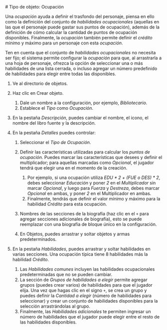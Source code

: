 <!--- This file is auto generated from module/manual/es/objeto_ocupacion.md --># Tipo de objeto: Ocupación

Una _ocupación_ ayuda a definir el trasfondo del personaje, piensa en ello como la definición del conjunto de _habilidades ocupacionales_ (aquellas en las que el personaje puede gastar sus puntos de ocupación), además de la definición de cómo calcular la cantidad de puntos de ocupación disponibles. Finalmente, la _ocupación_ también permite definir el _crédito_ mínimo y máximo para un personaje con esta _ocupación_.

Ten en cuenta que el conjunto de _habilidades ocupacionales_ no necesita ser fijo; el sistema permite configurar la _ocupación_ para que, al arrastrarla a una hoja de personaje, ofrezca la opción de seleccionar una o más habilidades de una lista cerrada, o incluso agregar un número predefinido de habilidades para elegir entre todas las disponibles.

1. Ve al directorio de objetos.
2. Haz clic en Crear objeto.

   1. Dale un nombre a la configuración, por ejemplo, _Bibliotecario_.
   2. Establece el _Tipo_ como _Ocupación_.

3. En la pestaña _Descripción_, puedes cambiar el nombre, el icono, el nombre del libro fuente y la descripción.
4. En la pestaña _Detalles_ puedes controlar:

   1. Seleccionar el _Tipo de Ocupación_.
   2. Definir las características utilizadas para calcular los _puntos de ocupación_. Puedes marcar las características que desees y definir el multiplicador; para aquellas marcadas como _Opcional_, el jugador tendrá que elegir una en el momento de la creación.

      1. Por ejemplo, si una ocupación utiliza _EDU * 2 + (FUE o DES) * 2_, debes seleccionar _Educación_ y poner _2_ en el _Multiplicador_ sin marcar _Opcional_, y luego para _Fuerza_ y _Destreza_, debes marcar _Opcional_ en ambas, y poner _2_ en el Multiplicador en ambas.
      2. Finalmente, tendrás que definir el valor mínimo y máximo para la habilidad _Crédito_ para esta ocupación.

   3. Nombres de las secciones de la biografía (haz clic en el `+` para agregar secciones adicionales de biografía), esto se puede reemplazar con una biografía de bloque único en la configuración.
   4. En Objetos, puedes arrastrar y soltar objetos y armas predeterminados.

5. En la pestaña _Habilidades_, puedes arrastrar y soltar habilidades en varias secciones. Una ocupación típica tiene 8 habilidades más la habilidad _Crédito_.

   1. Las _Habilidades comunes_ incluyen las habilidades ocupacionales predeterminadas que no se pueden cambiar.
   2. La sección de _Grupos de habilidades a elegir_ permite agregar grupos (puedes crear varios) de habilidades para que el jugador elija. Una vez que hagas clic en el signo `+`, se crea un grupo y puedes definir la _Cantidad a elegir_ (número de habilidades para seleccionar) y crear un conjunto de habilidades disponibles para la selección arrastrándolas al grupo.
   3. Finalmente, las _Habilidades adicionales_ te permiten ingresar un número de habilidades que el jugador puede elegir entre el resto de las habilidades disponibles.
